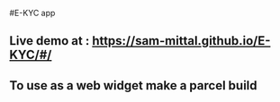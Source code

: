 #E-KYC app
## Live demo at : https://sam-mittal.github.io/E-KYC/#/
## To use as a web widget make a parcel build

